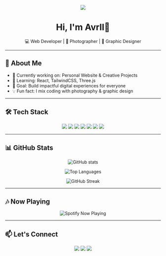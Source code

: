 <!--
**Akane-UX/Akane-UX** is a ✨ _special_ ✨ repository because its `README.md` (this file) appears on your GitHub profile.

Here are some ideas to get you started:

<!-- Banner / Header -->
<p align="center">
  <img src="https://www.google.com/imgres?q=anime&imgurl=https%3A%2F%2Fakcdn.detik.net.id%2Fvisual%2F2022%2F06%2F30%2Fanime-spy-x-family-anya-forger_169.jpeg%3Fw%3D400%26q%3D90&imgrefurl=https%3A%2F%2Fwww.cnnindonesia.com%2Fhiburan%2F20220630182708-225-815713%2F9-fakta-tentang-anya-forger-esper-cilik-di-anime-spy-x-family&docid=2osj_lmR8vBTFM&tbnid=tj8ZuOaI5DysMM&vet=12ahUKEwinh82RsZSPAxU9xTgGHbsBJBIQM3oECGQQAA..i&w=400&h=225&hcb=2&ved=2ahUKEwinh82RsZSPAxU9xTgGHbsBJBIQM3oECGQQAA"/>
</p>

<h1 align="center">Hi, I'm Avrll👋</h1>
<p align="center">
  💻 Web Developer | 📸 Photographer | 🎨 Graphic Designer  
</p>

---

## 🌸 About Me
- 🔭 Currently working on: Personal Website & Creative Projects  
- 🌱 Learning: React, TailwindCSS, Three.js  
- 🎯 Goal: Build impactful digital experiences for everyone  
- 💡 Fun fact: I mix coding with photography & graphic design  

---

## 🛠️ Tech Stack
<p align="center">
  <img src="https://img.shields.io/badge/Code-HTML5-orange?logo=html5" />
  <img src="https://img.shields.io/badge/Style-CSS3-blue?logo=css3" />
  <img src="https://img.shields.io/badge/Code-JavaScript-yellow?logo=javascript" />
  <img src="https://img.shields.io/badge/Framework-React-blue?logo=react" />
  <img src="https://img.shields.io/badge/Style-TailwindCSS-teal?logo=tailwindcss" />
  <img src="https://img.shields.io/badge/Tools-Photoshop-001e36?logo=adobephotoshop" />
  <img src="https://img.shields.io/badge/Tools-Lightroom-31A8FF?logo=adobelightroom" />
</p>

---

## 📊 GitHub Stats
<p align="center">
  <img src="https://github-readme-stats.vercel.app/api?username=Akane-UX&show_icons=true&theme=tokyonight" alt="GitHub stats" />
</p>
<p align="center">
  <img src="https://github-readme-stats.vercel.app/api/top-langs/?username=Akane-UX&layout=compact&theme=tokyonight" alt="Top Languages" />
</p>
<p align="center">
  <img src="https://streak-stats.demolab.com?user=Akane-UX&theme=tokyonight&hide_border=true" alt="GitHub Streak" />
</p>

---

## 🎶 Now Playing
<p align="center">
  <img src="https://novatorem.vercel.app/api/spotify" alt="Spotify Now Playing" />
</p>

---

## 📫 Let's Connect
<p align="center">
  <a href="https://instagram.com/ezrafirelza"><img src="https://img.shields.io/badge/Instagram-E4405F?logo=instagram&logoColor=white" /></a>
  <a href="https://linkedin.com/in/yourusername"><img src="https://img.shields.io/badge/LinkedIn-0A66C2?logo=linkedin&logoColor=white" /></a>
  <a href="mailto:frelezra@gmail.com"><img src="https://img.shields.io/badge/Email-D14836?logo=gmail&logoColor=white" /></a>
</p>
